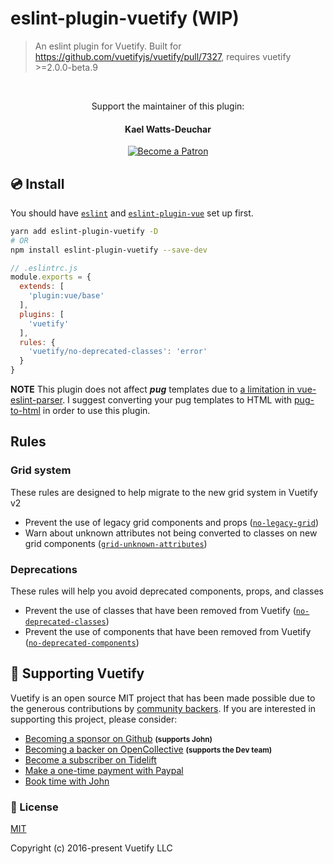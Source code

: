 # eslint-plugin-vuetify (WIP)
> An eslint plugin for Vuetify.
> Built for https://github.com/vuetifyjs/vuetify/pull/7327, requires vuetify >=2.0.0-beta.9

<br>

<p align="center">Support the maintainer of this plugin:</p>
<h4 align="center">Kael Watts-Deuchar</h4>

<p align="center">
  <a href="https://www.patreon.com/kaelwd">
    <img src="https://c5.patreon.com/external/logo/become_a_patron_button.png" alt="Become a Patron" />
  </a>
</p>

## 💿 Install

You should have [`eslint`](https://eslint.org/docs/user-guide/getting-started) and [`eslint-plugin-vue`](https://eslint.vuejs.org/user-guide/#installation) set up first.

```bash
yarn add eslint-plugin-vuetify -D
# OR
npm install eslint-plugin-vuetify --save-dev
```

```js
// .eslintrc.js
module.exports = {
  extends: [
    'plugin:vue/base'
  ],
  plugins: [
    'vuetify'
  ],
  rules: {
    'vuetify/no-deprecated-classes': 'error'
  }
}
```

**NOTE** This plugin does not affect _**pug**_ templates due to [a limitation in vue-eslint-parser](https://github.com/mysticatea/vue-eslint-parser/issues/29). I suggest converting your pug templates to HTML with [pug-to-html](https://github.com/leo-buneev/pug-to-html) in order to use this plugin.


## Rules

### Grid system

These rules are designed to help migrate to the new grid system in Vuetify v2

- Prevent the use of legacy grid components and props ([`no-legacy-grid`])
- Warn about unknown attributes not being converted to classes on new grid components ([`grid-unknown-attributes`])

### Deprecations

These rules will help you avoid deprecated components, props, and classes

- Prevent the use of classes that have been removed from Vuetify ([`no-deprecated-classes`])
- Prevent the use of components that have been removed from Vuetify ([`no-deprecated-components`])


[`no-legacy-grid`]: ./docs/rules/no-legacy-grid.md
[`grid-unknown-attributes`]: ./docs/rules/grid-unknown-attributes.md
[`no-deprecated-classes`]: ./docs/rules/no-deprecated-classes.md
[`no-deprecated-components`]: ./docs/rules/no-deprecated-components.md


## 💪 Supporting Vuetify
<p>Vuetify is an open source MIT project that has been made possible due to the generous contributions by <a href="https://github.com/vuetifyjs/vuetify/blob/dev/BACKERS.md">community backers</a>. If you are interested in supporting this project, please consider:</p>

<ul>
  <li>
    <a href="https://github.com/users/johnleider/sponsorship">Becoming a sponsor on Github</a>
    <strong><small>(supports John)</small></strong>
  </li>
  <li>
    <a href="https://opencollective.com/vuetify">Becoming a backer on OpenCollective</a>
    <strong><small>(supports the Dev team)</small></strong>
  </li>
  <li>
    <a href="https://tidelift.com/subscription/npm/vuetify?utm_source=vuetify&utm_medium=referral&utm_campaign=readme">Become a subscriber on Tidelift</a>
  </li>
  <li>
    <a href="https://paypal.me/vuetify">Make a one-time payment with Paypal</a>
  </li>
  <li>
    <a href="https://vuetifyjs.com/getting-started/consulting-and-support?ref=github">Book time with John</a>
  </li>
</ul>

### 📑 License
[MIT](http://opensource.org/licenses/MIT)

Copyright (c) 2016-present Vuetify LLC
